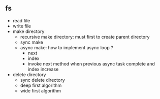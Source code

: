 ## fs
* read file
* write file
* make directory
  * recursive make directory: must first to create parent directory
  * sync make
  * async make: how to implement async loop ? 
    * next
    * index
    * invoke next method when previous async task complete and index increase
* delete directory
  * sync delete directory
  * deep first algorithm
  * wide first algorithm
